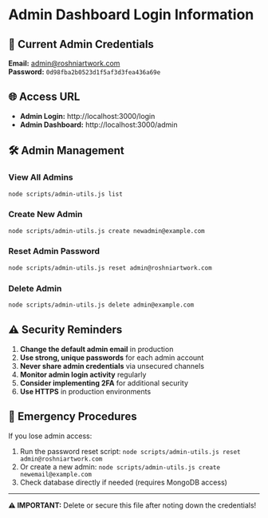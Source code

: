 # Admin Dashboard Login Information

## 🔐 Current Admin Credentials

**Email:** admin@roshniartwork.com  
**Password:** `0d98fba2b0523d1f5af3d3fea436a69e`

## 🌐 Access URL
- **Admin Login:** http://localhost:3000/login
- **Admin Dashboard:** http://localhost:3000/admin

## 🛠️ Admin Management

### View All Admins
```bash
node scripts/admin-utils.js list
```

### Create New Admin
```bash
node scripts/admin-utils.js create newadmin@example.com
```

### Reset Admin Password
```bash
node scripts/admin-utils.js reset admin@roshniartwork.com
```

### Delete Admin
```bash
node scripts/admin-utils.js delete admin@example.com
```

## ⚠️ Security Reminders

1. **Change the default admin email** in production
2. **Use strong, unique passwords** for each admin account
3. **Never share admin credentials** via unsecured channels
4. **Monitor admin login activity** regularly
5. **Consider implementing 2FA** for additional security
6. **Use HTTPS** in production environments

## 🚨 Emergency Procedures

If you lose admin access:
1. Run the password reset script: `node scripts/admin-utils.js reset admin@roshniartwork.com`
2. Or create a new admin: `node scripts/admin-utils.js create newemail@example.com`
3. Check database directly if needed (requires MongoDB access)

---

**⚠️ IMPORTANT:** Delete or secure this file after noting down the credentials!